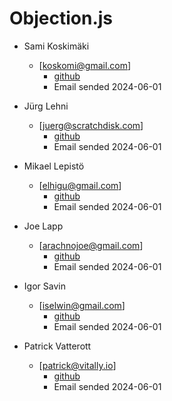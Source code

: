 # Objection.js

- Sami Koskimäki
  - [koskomi@gmail.com]
	- [github](https://github.com/koskimas)
	- Email sended 2024-06-01

- Jürg Lehni
  - [juerg@scratchdisk.com]
	- [github](https://github.com/lehni)
	- Email sended 2024-06-01

- Mikael Lepistö
  - [elhigu@gmail.com]
	- [github](https://github.com/elhigu)
	- Email sended 2024-06-01

- Joe Lapp
  - [arachnojoe@gmail.com]
	- [github](https://github.com/jtlapp)
	- Email sended 2024-06-01

- Igor Savin
  - [iselwin@gmail.com]
	- [github](https://github.com/kibertoad)
	- Email sended 2024-06-01

- Patrick Vatterott
  - [patrick@vitally.io]
	- [github](https://github.com/pvatterott)
	- Email sended 2024-06-01
